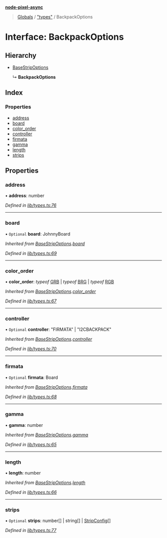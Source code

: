 **[node-pixel-async](../README.md)**

> [Globals](../globals.md) / ["types"](../modules/_types_.md) / BackpackOptions

# Interface: BackpackOptions

## Hierarchy

* [BaseStripOptions](_types_.basestripoptions.md)

  ↳ **BackpackOptions**

## Index

### Properties

* [address](_types_.backpackoptions.md#address)
* [board](_types_.backpackoptions.md#board)
* [color\_order](_types_.backpackoptions.md#color_order)
* [controller](_types_.backpackoptions.md#controller)
* [firmata](_types_.backpackoptions.md#firmata)
* [gamma](_types_.backpackoptions.md#gamma)
* [length](_types_.backpackoptions.md#length)
* [strips](_types_.backpackoptions.md#strips)

## Properties

### address

•  **address**: number

*Defined in [lib/types.ts:76](https://github.com/hweeks/node-pixel-async/blob/c6b1f13/lib/types.ts#L76)*

___

### board

• `Optional` **board**: JohnnyBoard

*Inherited from [BaseStripOptions](_types_.basestripoptions.md).[board](_types_.basestripoptions.md#board)*

*Defined in [lib/types.ts:69](https://github.com/hweeks/node-pixel-async/blob/c6b1f13/lib/types.ts#L69)*

___

### color\_order

•  **color\_order**: *typeof* [GRB](../modules/_constants_.md#grb) \| *typeof* [BRG](../modules/_constants_.md#brg) \| *typeof* [RGB](../modules/_constants_.md#rgb)

*Inherited from [BaseStripOptions](_types_.basestripoptions.md).[color_order](_types_.basestripoptions.md#color_order)*

*Defined in [lib/types.ts:67](https://github.com/hweeks/node-pixel-async/blob/c6b1f13/lib/types.ts#L67)*

___

### controller

• `Optional` **controller**: \"FIRMATA\" \| \"I2CBACKPACK\"

*Inherited from [BaseStripOptions](_types_.basestripoptions.md).[controller](_types_.basestripoptions.md#controller)*

*Defined in [lib/types.ts:70](https://github.com/hweeks/node-pixel-async/blob/c6b1f13/lib/types.ts#L70)*

___

### firmata

• `Optional` **firmata**: Board

*Inherited from [BaseStripOptions](_types_.basestripoptions.md).[firmata](_types_.basestripoptions.md#firmata)*

*Defined in [lib/types.ts:68](https://github.com/hweeks/node-pixel-async/blob/c6b1f13/lib/types.ts#L68)*

___

### gamma

•  **gamma**: number

*Inherited from [BaseStripOptions](_types_.basestripoptions.md).[gamma](_types_.basestripoptions.md#gamma)*

*Defined in [lib/types.ts:65](https://github.com/hweeks/node-pixel-async/blob/c6b1f13/lib/types.ts#L65)*

___

### length

•  **length**: number

*Inherited from [BaseStripOptions](_types_.basestripoptions.md).[length](_types_.basestripoptions.md#length)*

*Defined in [lib/types.ts:66](https://github.com/hweeks/node-pixel-async/blob/c6b1f13/lib/types.ts#L66)*

___

### strips

• `Optional` **strips**: number[] \| string[] \| [StripConfig](../modules/_types_.md#stripconfig)[]

*Defined in [lib/types.ts:77](https://github.com/hweeks/node-pixel-async/blob/c6b1f13/lib/types.ts#L77)*
